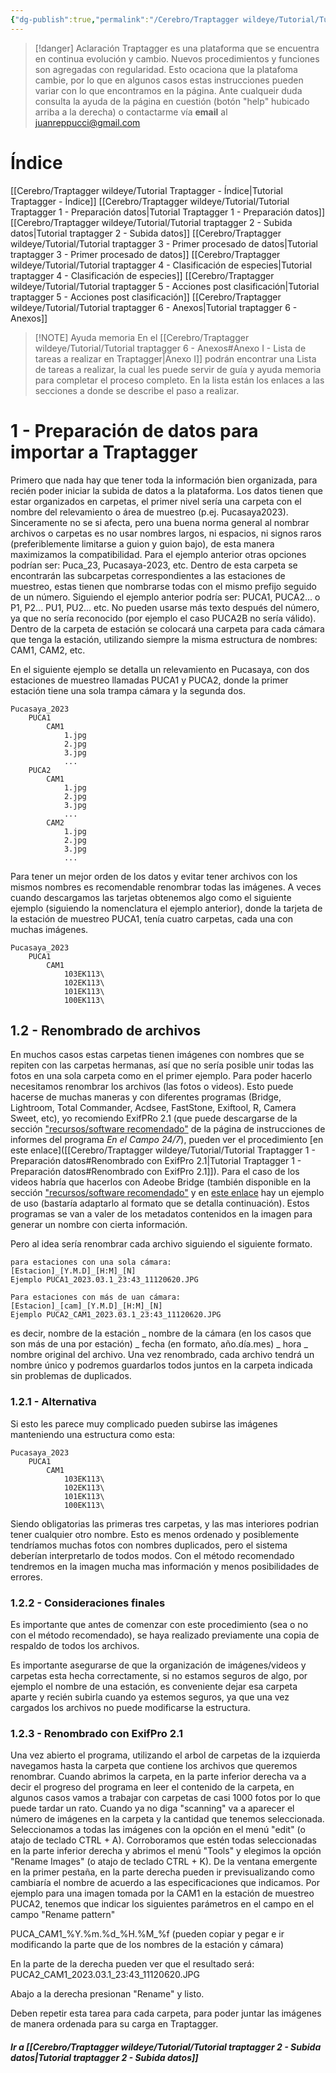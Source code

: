 ```yaml
---
{"dg-publish":true,"permalink":"/Cerebro/Traptagger wildeye/Tutorial/Tutorial Traptagger 1 - Preparación datos/","noteIcon":""}
---
```



> [!danger] Aclaración
> Traptagger es una plataforma que se encuentra en continua evolución y cambio. Nuevos procedimientos y funciones son agregadas con regularidad. Esto ocaciona que la platafoma cambie, por lo que en algunos casos estas instrucciones pueden variar con lo que encontramos en la página. Ante cualqueir duda consulta la ayuda de la página en cuestión (botón "help" hubicado arriba a la derecha) o contactarme vía **email** al juanreppucci@gmail.com 

# Índice
[[Cerebro/Traptagger wildeye/Tutorial Traptagger - Índice\|Tutorial Traptagger - Índice]]
[[Cerebro/Traptagger wildeye/Tutorial/Tutorial Traptagger 1 - Preparación datos\|Tutorial Traptagger 1 - Preparación datos]]
[[Cerebro/Traptagger wildeye/Tutorial/Tutorial traptagger 2 - Subida datos\|Tutorial traptagger 2 - Subida datos]]
[[Cerebro/Traptagger wildeye/Tutorial/Tutorial traptagger 3 - Primer procesado de datos\|Tutorial traptagger 3 - Primer procesado de datos]]
[[Cerebro/Traptagger wildeye/Tutorial/Tutorial traptagger 4 - Clasificación de especies\|Tutorial traptagger 4 - Clasificación de especies]]
[[Cerebro/Traptagger wildeye/Tutorial/Tutorial traptagger 5 - Acciones post clasificación\|Tutorial traptagger 5 - Acciones post clasificación]]
[[Cerebro/Traptagger wildeye/Tutorial/Tutorial traptagger 6 - Anexos\|Tutorial traptagger 6 - Anexos]]


> [!NOTE] Ayuda memoria
> En el [[Cerebro/Traptagger wildeye/Tutorial/Tutorial traptagger 6 - Anexos#Anexo I - Lista de tareas a realizar en Traptagger\|Anexo I]] podrán encontrar una Lista de tareas a realizar, la cual les puede servir de guía y ayuda memoria para completar el proceso completo. En la lista están los enlaces a las secciones a donde se describe el paso a realizar. 

# 1 - Preparación de datos para importar a Traptagger


 Primero que nada hay que tener toda la información bien organizada, para recién poder iniciar la subida de datos a la plataforma. 
Los datos tienen que estar organizados en carpetas, el primer nivel sería una carpeta con el nombre del relevamiento o área de muestreo (p.ej. Pucasaya2023). Sinceramente no se si afecta, pero una buena norma general al nombrar archivos o carpetas es no usar nombres largos, ni espacios, ni signos raros (preferiblemente limitarse a guion y guion bajo), de esta manera maximizamos la compatibilidad. Para el ejemplo anterior otras opciones podrían ser: Puca_23, Pucasaya-2023, etc. 
Dentro de esta carpeta se encontrarán las subcarpetas correspondientes a las estaciones de muestreo, estas tienen que nombrarse todas con el mismo prefijo seguido de un número. Siguiendo el ejemplo anterior podría ser: PUCA1, PUCA2... o P1, P2... PU1, PU2... etc. No pueden usarse más texto después del número, ya que no sería reconocido (por ejemplo el caso PUCA2B no sería válido). 
Dentro de la carpeta de estación se colocará una carpeta para cada cámara que tenga la estación, utilizando siempre la misma estructura de nombres: CAM1, CAM2, etc.

En el siguiente ejemplo se detalla un relevamiento en Pucasaya, con dos estaciones de muestreo llamadas PUCA1 y PUCA2, donde la primer estación tiene una sola trampa cámara y la segunda dos.
```
Pucasaya_2023
	PUCA1
		CAM1
			1.jpg
			2.jpg
			3.jpg
			...
	PUCA2
		CAM1
			1.jpg
			2.jpg
			3.jpg
			...
		CAM2
			1.jpg
			2.jpg
			3.jpg
			...

```


Para tener un mejor orden de los datos y evitar tener archivos con los mismos nombres es recomendable renombrar todas las imágenes. A veces cuando descargamos las tarjetas obtenemos algo como el siguiente ejemplo (siguiendo la nomenclatura el ejemplo anterior), donde la tarjeta de la estación de muestreo PUCA1, tenía cuatro carpetas, cada una con muchas imágenes.   

```
Pucasaya_2023
	PUCA1
		CAM1
			103EK113\
			102EK113\
			101EK113\
			100EK113\
```

## 1.2 - Renombrado de archivos 
En muchos casos estas carpetas tienen imágenes con nombres que se repiten con las carpetas hermanas, así que no sería posible unir todas las fotos en una sola carpeta como en el primer ejemplo. Para poder hacerlo necesitamos renombrar los archivos (las fotos o videos). Esto puede hacerse de muchas maneras y con diferentes programas (Bridge, Lightroom, Total Commander, Acdsee, FastStone, Exiftool, R, Camera Sweet, etc), yo recomiendo ExifPRo 2.1 (que puede descargarse de la sección ["recursos/software recomendado"](https://sites.google.com/view/guia-reporte-campanas/recursos) de la página de instrucciones de informes del programa *En el Campo 24/7*), pueden ver el procedimiento [en este enlace]([[Cerebro/Traptagger wildeye/Tutorial/Tutorial Traptagger 1 - Preparación datos#Renombrado con ExifPro 2.1\|Tutorial Traptagger 1 - Preparación datos#Renombrado con ExifPro 2.1]]). Para el caso de los videos habría que hacerlos con Adeobe Bridge (también disponible en la sección ["recursos/software recomendado"](https://sites.google.com/view/guia-reporte-campanas/recursos) y en [este enlace](https://www.youtube.com/watch?v=nPruj8_gOqE) hay un ejemplo de uso (bastaría adaptarlo al formato que se detalla continuación). Estos programas se van a valer de los metadatos  contenidos en la imagen para generar un nombre con cierta información.

Pero al idea sería renombrar cada archivo siguiendo el siguiente formato. 
```
para estaciones con una sola cámara:
[Estacion]_[Y.M.D]_[H:M]_[N]
Ejemplo PUCA1_2023.03.1_23:43_11120620.JPG 

Para estaciones con más de uan cámara:
[Estacion]_[cam]_[Y.M.D]_[H:M]_[N]
Ejemplo PUCA2_CAM1_2023.03.1_23:43_11120620.JPG
```

es decir, nombre de la estación _ nombre de la cámara (en los casos que son más de una por estación) _ fecha (en formato, año.día.mes) _ hora _ nombre original del archivo.
Una vez renombrado, cada archivo tendrá un nombre único y podremos guardarlos todos juntos en la carpeta indicada sin problemas de duplicados. 

### 1.2.1 - Alternativa
Si esto les parece muy complicado pueden subirse las imágenes manteniendo una estructura como esta:
```
Pucasaya_2023
	PUCA1
		CAM1
			103EK113\
			102EK113\
			101EK113\
			100EK113\
```

Siendo obligatorias las primeras tres carpetas, y las mas interiores podrian tener cualquier otro nombre. Esto es menos ordenado y posiblemente tendríamos muchas fotos con nombres duplicados, pero el sistema deberían interpretarlo de todos modos. Con el método recomendado tendremos en la imagen mucha mas información y menos posibilidades de errores. 

### 1.2.2 - Consideraciones finales

Es importante que antes de comenzar con este procedimiento (sea o no con el método recomendado), se haya realizado previamente una copia de respaldo de todos los archivos.  

Es importante asegurarse de que la organización de imágenes/videos y carpetas esta hecha correctamente, si no estamos seguros de algo, por ejemplo el nombre de una estación, es conveniente dejar esa carpeta aparte y recién subirla cuando ya estemos seguros, ya que una vez cargados los archivos no puede modificarse la estructura. 


### 1.2.3 - Renombrado con ExifPro 2.1
Una vez abierto el programa, utilizando el arbol de carpetas de la izquierda navegamos hasta la carpeta que contiene los archivos que queremos renombrar. Cuando abrimos la carpeta, en la parte inferior derecha va a decir el progreso del programa en leer el contenido de la carpeta, en algunos casos vamos a trabajar con carpetas de casi 1000 fotos por lo que puede tardar un rato. Cuando ya no diga "scanning" va a aparecer el número de imágenes en la carpeta y la cantidad que tenemos seleccionada. Seleccionamos a todas las imágenes con la opción en el menú "edit" (o atajo de teclado CTRL + A). Corroboramos que estén todas seleccionadas en la parte inferior derecha y abrimos el menú "Tools" y elegimos la opción "Rename Images" (o atajo de teclado CTRL + K). De la ventana emergente en la primer pestaña, en la parte derecha pueden ir previsualizando como cambiaría el nombre de acuerdo a las especificaciones que indicamos. Por ejemplo para una imagen tomada por la CAM1 en la estación de muestreo PUCA2, tenemos que indicar los siguientes parámetros en el campo en el campo "Rename pattern"  

PUCA_CAM1_%Y.%m.%d_%H.%M_%f (pueden copiar y pegar e ir modificando la parte que de los nombres de la estación y cámara)

En la parte de la derecha pueden ver que el resultado será:
PUCA2_CAM1_2023.03.1_23:43_11120620.JPG

Abajo a la derecha presionan "Rename" y listo.

Deben repetir esta tarea para cada carpeta, para poder juntar las imágenes de manera ordenada para su carga en Traptagger. 


##### Ir a [[Cerebro/Traptagger wildeye/Tutorial/Tutorial traptagger 2 - Subida datos\|Tutorial traptagger 2 - Subida datos]]

